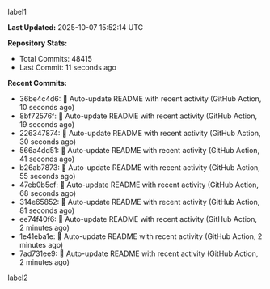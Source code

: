 
label1 
<!-- ACTIVITY_START -->
**Last Updated:** 2025-10-07 15:52:14 UTC

**Repository Stats:**
- Total Commits: 48415
- Last Commit: 11 seconds ago

**Recent Commits:**
- 36be4c4d6: 🤖 Auto-update README with recent activity (GitHub Action, 10 seconds ago)
- 8bf72576f: 🤖 Auto-update README with recent activity (GitHub Action, 19 seconds ago)
- 226347874: 🤖 Auto-update README with recent activity (GitHub Action, 30 seconds ago)
- 566a4dd51: 🤖 Auto-update README with recent activity (GitHub Action, 41 seconds ago)
- b26ab7873: 🤖 Auto-update README with recent activity (GitHub Action, 55 seconds ago)
- 47eb0b5cf: 🤖 Auto-update README with recent activity (GitHub Action, 68 seconds ago)
- 314e65852: 🤖 Auto-update README with recent activity (GitHub Action, 81 seconds ago)
- ee74f40f6: 🤖 Auto-update README with recent activity (GitHub Action, 2 minutes ago)
- 1e41eba1e: 🤖 Auto-update README with recent activity (GitHub Action, 2 minutes ago)
- 7ad731ee9: 🤖 Auto-update README with recent activity (GitHub Action, 2 minutes ago)
<!-- ACTIVITY_END -->

label2
